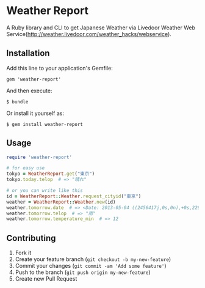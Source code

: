 # Weather Report

A Ruby library and CLI to get Japanese Weather via Livedoor Weather Web Service(http://weather.livedoor.com/weather_hacks/webservice).

## Installation

Add this line to your application's Gemfile:

    gem 'weather-report'

And then execute:

    $ bundle

Or install it yourself as:

    $ gem install weather-report

## Usage

```ruby
require 'weather-report'

# for easy use
tokyo = WeatherReport.get("東京")
tokyo.today.telop  # => "晴れ"

# or you can write like this
id = WeatherReport::Weather.request_cityid("東京")
weather = WeatherReport::Weather.new(id)
weather.tomorrow.date  # => <Date: 2013-05-04 ((2456417j,0s,0n),+0s,2299161j)>
weather.tomorrow.telop  # => "雨"
weather.tomorrow.temperature_min  # => 12
```

## Contributing

1. Fork it
2. Create your feature branch (`git checkout -b my-new-feature`)
3. Commit your changes (`git commit -am 'Add some feature'`)
4. Push to the branch (`git push origin my-new-feature`)
5. Create new Pull Request
